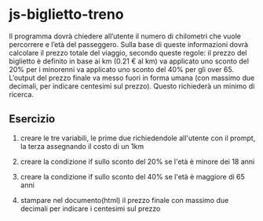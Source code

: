 js-biglietto-treno
===
Il programma dovrà chiedere all’utente il numero di chilometri che vuole percorrere e l’età del passeggero.
Sulla base di queste informazioni dovrà calcolare il prezzo totale del viaggio, secondo queste regole:
il prezzo del biglietto è definito in base ai km (0.21 € al km)
va applicato uno sconto del 20% per i minorenni
va applicato uno sconto del 40% per gli over 65.
L’output del prezzo finale va messo fuori in forma umana (con massimo due decimali, per indicare centesimi sul prezzo). Questo richiederà un minimo di ricerca.

## Esercizio
1. creare le tre variabili, le prime due richiedendole all'utente con il prompt, la terza assegnando il costo di un 1km 

2. creare la condizione if sullo sconto del 20% se l'età è minore dei 18 anni

3. creare la condizione if sullo sconto del 40% se l'età è maggiore di 65 anni

4. stampare nel documento(html) il prezzo finale con massimo due decimali per indicare i centesimi sul prezzo